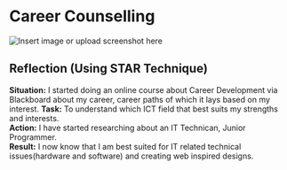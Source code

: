 # Career Counselling

![Insert image or upload screenshot here](CareerCounselling-CareerDevelopment.png)

## Reflection (Using STAR Technique)

**Situation:** I started doing an online course about Career Development via Blackboard about my career, career paths of which it lays based on my interest.
**Task:** To understand which ICT field that best suits my strengths and interests.  
**Action:** I have started researching about an IT Technican, Junior Programmer.  
**Result:** I now know that I am best suited for IT related technical issues(hardware and software) and creating web inspired designs.
